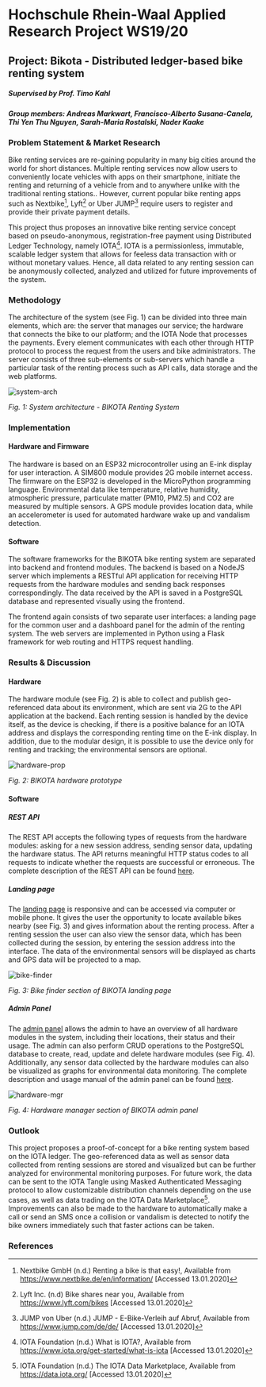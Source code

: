 # Hochschule Rhein-Waal Applied Research Project WS19/20
## Project: Bikota - Distributed ledger-based bike renting system
##### Supervised by Prof. Timo Kahl
##### Group members: Andreas Markwart, Francisco-Alberto Susana-Canela, Thi Yen Thu Nguyen, Sarah-Maria Rostalski, Nader Kaake

### Problem Statement & Market Research 

Bike renting services are re-gaining popularity in many big cities around the world for short distances. Multiple renting services now allow users to conveniently locate vehicles with apps on their smartphone, initiate the renting and returning of a vehicle from and to anywhere unlike with the traditional renting stations.. 
However, current popular bike renting apps such as Nextbike[^1], Lyft[^2] or Uber JUMP[^3] require users to register and provide their private payment details. 

This project thus proposes an innovative bike renting service concept based on pseudo-anonymous, registration-free payment using Distributed Ledger Technology, namely IOTA[^4]. IOTA is a permissionless, immutable, scalable ledger system that allows for feeless data transaction with or without monetary values. Hence, all data related to any renting session can be anonymously collected, analyzed and utilized for future improvements of the system.

### Methodology 
The architecture of the system (see Fig. 1) can be divided into three main elements, which are: the server that manages our service; the hardware that connects the bike to our platform; and the IOTA Node that processes the payments. Every element communicates with each other through HTTP protocol to process the request from the users and bike administrators. The server consists of three sub-elements or sub-servers which handle a particular task of the renting process such as API calls, data storage and the web platforms.

![system-arch](media/system_arch.jpg)

*Fig. 1: System architecture - BIKOTA Renting System*

### Implementation 
#### Hardware and Firmware
The hardware is based on an ESP32 microcontroller using an E-ink display for user interaction. A SIM800 module provides 2G mobile internet access. The firmware on the ESP32 is developed in the MicroPython programming language. Environmental data like temperature, relative humidity, atmospheric pressure, particulate matter (PM10, PM2.5) and CO2 are measured by multiple sensors. A GPS module provides location data, while an accelerometer is used for automated hardware wake up and vandalism detection.

#### Software 
The software frameworks for the BIKOTA bike renting system are separated into backend and frontend modules. The backend is based on a NodeJS server which implements a RESTful API application for receiving HTTP requests from the hardware modules and sending back responses correspondingly. The data received by the API is saved in a PostgreSQL database and represented visually using the frontend. 

The frontend again consists of two separate user interfaces: a landing page for the common user and a dashboard panel for the admin of the renting system. The web servers are implemented in Python using a Flask framework for web routing and HTTPS request handling.

### Results & Discussion
#### Hardware
The hardware module (see Fig. 2) is able to collect and publish geo-referenced data about its environment, which are sent via 2G to the API application at the backend. Each renting session is handled by the device itself, as the device is checking, if there is a positive balance for an IOTA address and displays the corresponding renting time on the E-ink display. In addition, due to the modular design, it is possible to use the device only for renting and tracking; the environmental sensors are optional.

![hardware-prop](media/hardware_prop.PNG)

*Fig. 2: BIKOTA hardware prototype*

#### Software
##### REST API
The REST API accepts the following types of requests from the hardware modules: asking for a new session address, sending sensor data, updating the hardware status. The API returns meaningful HTTP status codes to all requests to indicate whether the requests are successful or erroneous. The complete description of the REST API can be found [here](documentation/REST_API_Server.md).

##### Landing page
The [landing page](http://bikota.xyz) is responsive and can be accessed via computer or mobile phone. It gives the user the opportunity to locate available bikes nearby (see Fig. 3) and gives information about the renting process. After a renting session the user can also view the sensor data, which has been collected during the session, by entering the session address into the interface. The data of the environmental sensors will be displayed as charts and GPS data will be projected to a map.

![bike-finder](media/landing_page_map.png)

*Fig. 3: Bike finder section of BIKOTA landing page*


##### Admin Panel
The [admin panel](http://admin.bikota.xyz) allows the admin to have an overview of all hardware modules in the system, including their locations, their status and their usage. The admin can also perform CRUD operations to the PostgreSQL database to create, read, update and delete hardware modules (see Fig. 4). Additionally, any sensor data collected by the hardware modules can also be visualized as graphs for environmental data monitoring. The complete description and usage manual of the admin panel can be found [here](documentation/Admin_Panel_Manual.md).

![hardware-mgr](media/admin_hardware.png)

*Fig. 4: Hardware manager section of BIKOTA admin panel*

### Outlook
This project proposes a proof-of-concept for a bike renting system based on the IOTA ledger. The geo-referenced data as well as sensor data collected from renting sessions are stored and visualized but can be further analyzed for environmental monitoring purposes. For future work, the data can be sent to the IOTA Tangle using Masked Authenticated Messaging protocol to allow customizable distribution channels depending on the use cases, as well as data trading on the IOTA Data Marketplace[^5]. 
Improvements can also be made to the hardware to automatically make a call or send an SMS once a collision or vandalism is detected to notify the bike owners immediately such that faster actions can be taken.

### References
[^1]: Nextbike GmbH (n.d.) Renting a bike is that easy!, Available from https://www.nextbike.de/en/information/ [Accessed 13.01.2020]
[^2]: Lyft Inc. (n.d) Bike shares near you, Available from https://www.lyft.com/bikes [Accessed 13.01.2020]
[^3]: JUMP von Uber (n.d.) JUMP - E-Bike-Verleih auf Abruf, Available from https://www.jump.com/de/de/  [Accessed 13.01.2020]
[^4]: IOTA Foundation (n.d.) What is IOTA?, Available from https://www.iota.org/get-started/what-is-iota [Accessed 13.01.2020]
[^5]: IOTA Foundation (n.d.) The IOTA Data Marketplace, Available from https://data.iota.org/ [Accessed 13.01.2020]